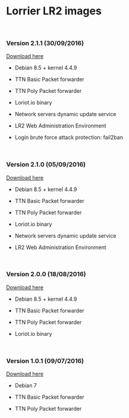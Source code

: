 Lorrier LR2 images
==================

 

### Version 2.1.1 (30/09/2016)

[Download here](https://drive.google.com/open?id=0B2d6XCsqk9PSdzZZSmxKeDZONXM)

-   Debian 8.5 + kernel 4.4.9

-   TTN Basic Packet forwarder

-   TTN Poly Packet forwarder

-   Loriot.io binary

-   Network servers dynamic update service

-   LR2 Web Administration Environment

-   Login brute force attack protection: fail2ban

 

### Version 2.1.0 (05/09/2016)

[Download here](https://drive.google.com/open?id=0B2d6XCsqk9PSX2lPRktTQS1LNHM)

-   Debian 8.5 + kernel 4.4.9

-   TTN Basic Packet forwarder

-   TTN Poly Packet forwarder

-   Loriot.io binary

-   Network servers dynamic update service

-   LR2 Web Administration Environment

 

### Version 2.0.0 (18/08/2016)

[Download here](https://drive.google.com/open?id=0B2d6XCsqk9PSS1lkNFVlOHhRbTg)

-   Debian 8.5 + kernel 4.4.9

-   TTN Basic Packet forwarder

-   TTN Poly Packet forwarder

-   Loriot.io binary

 

### Version 1.0.1 (09/07/2016)

[Download here](https://drive.google.com/open?id=0B2d6XCsqk9PSZU5LcFJnN1JTbWs)

-   Debian 7

-   TTN Basic Packet forwarder

-   TTN Poly Packet forwarder
